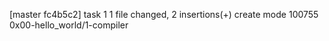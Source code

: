 [master fc4b5c2] task 1
 1 file changed, 2 insertions(+)
 create mode 100755 0x00-hello_world/1-compiler

